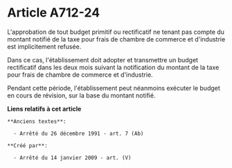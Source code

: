 # Article A712-24

L'approbation de tout budget primitif ou rectificatif ne tenant pas compte du montant notifié de la taxe pour frais de
chambre de commerce et d'industrie est implicitement refusée.

Dans ce cas, l'établissement doit adopter et transmettre un budget rectificatif dans les deux mois suivant la notification du
montant de la taxe pour frais de chambre de commerce et d'industrie.

Pendant cette période, l'établissement peut néanmoins exécuter le budget en cours de révision, sur la base du montant
notifié.

**Liens relatifs à cet article**

	**Anciens textes**:

	  - Arrêté du 26 décembre 1991 - art. 7 (Ab)

	**Créé par**:

	  - Arrêté du 14 janvier 2009 - art. (V)
